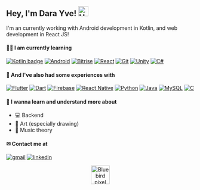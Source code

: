 ## Hey, I'm Dara Yve! <img src="https://user-images.githubusercontent.com/44681993/135729078-0af5a691-ca3c-4660-a11d-1f1ac0223e5a.gif" alt="Hand waving gif" width="27px" />

I'm an currently working with Android development in Kotlin, and web development in React JS!

#### 👩‍💻 I am currently learning 

<a href="https://kotlinlang.org/" target="_blank"><img src="https://img.shields.io/badge/Kotlin-0095D5?&style=for-the-badge&logo=kotlin&logoColor=white" alt="Kotlin badge" /></a>
<a href="https://www.android.com/" target="_blank"><img src="https://img.shields.io/badge/Android-3DDC84?style=for-the-badge&logo=android&logoColor=white" alt="Android" /></a>
<a href="https://www.bitrise.io/" target="_blank"><img src="https://img.shields.io/badge/Bitrise-351D48.svg?style=for-the-badge&logo=Bitrise&logoColor=white" alt="Bitrise" /></a>
<a href="https://reactjs.org/" target="_blank"><img src="https://img.shields.io/badge/react-%2320232a.svg?style=for-the-badge&logo=react&logoColor=%2361DAFB" alt="React" /></a>
<a href="https://git-scm.com/" target="_blank"><img src="https://img.shields.io/badge/git-%23F05033.svg?style=for-the-badge&logo=git&logoColor=white" alt="Git" /></a>
<a href="https://unity.com/" target="_blank"><img src="https://img.shields.io/badge/unity-%23000000.svg?style=for-the-badge&logo=unity&logoColor=white" alt="Unity" /></a>
<a href="https://docs.microsoft.com/en-us/dotnet/csharp/" target="_blank"><img src="https://img.shields.io/badge/c%23-%23239120.svg?style=for-the-badge&logo=c-sharp&logoColor=white" alt="C#" /></a>

#### 🔨 And I've also had some experiences with
<a href="https://flutter.dev/" target="_blank"><img src="https://img.shields.io/badge/Flutter-%2302569B.svg?style=for-the-badge&logo=Flutter&logoColor=white" alt="Flutter" /></a>
<a href="https://dart.dev/" target="_blank"><img src="https://img.shields.io/badge/dart-%230175C2.svg?style=for-the-badge&logo=dart&logoColor=white" alt="Dart" /></a>
<a href="https://firebase.google.com/" target="_blank"><img src="https://img.shields.io/badge/firebase-%23039BE5.svg?style=for-the-badge&logo=firebase" alt="Firebase" /></a>
<a href="https://reactnative.dev/" target="_blank"><img src="https://img.shields.io/badge/react_native-%2320232a.svg?style=for-the-badge&logo=react&logoColor=%2361DAFB" alt="React Native" /></a>
<a href="https://www.python.org/" target="_blank"><img src="https://img.shields.io/badge/python-3670A0?style=for-the-badge&logo=python&logoColor=ffdd54" alt="Python" /></a>
<a href="https://www.java.com/" target="_blank"><img src="https://img.shields.io/badge/java-%23ED8B00.svg?style=for-the-badge&logo=java&logoColor=white" alt="Java" /></a>
<a href="https://www.mysql.com/" target="_blank"><img src="https://img.shields.io/badge/mysql-%2300f.svg?style=for-the-badge&logo=mysql&logoColor=white" alt="MySQL" /></a>
<a href="https://www.learn-c.org/" target="_blank"><img src="https://img.shields.io/badge/c-%2300599C.svg?style=for-the-badge&logo=c&logoColor=white" alt="C" /></a>

#### 🔎 I wanna learn and understand more about
- 💻 Backend
- 🎨 Art (especially drawing)
- 🎼 Music theory

#### ✉ Contact me at

<a href="mailto:darayve@gmail.com"><img alt="gmail" src="https://img.shields.io/badge/darayve@gmail.com-white?style=for-the-badge&logo=gmail&logoColor=red"></a>
<a href="https://www.linkedin.com/in/darayve/"><img alt="linkedin" src="https://img.shields.io/badge/dara_yve-%230077B5.svg?style=for-the-badge&logo=linkedin&logoColor=white"></a>

<p align="center">
  <img src="https://user-images.githubusercontent.com/44681993/135729020-0f0d1250-a522-4231-b82b-43317248e8ab.gif" alt="Blue bird pixel" width="50px" />
</p>
